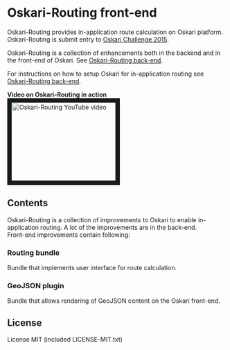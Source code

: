 # Oskari-Routing front-end

Oskari-Routing provides in-application route calculation on Oskari platform. Oskari-Routing is submit entry to [Oskari Challenge 2015](http://oskari.org/challenge).

Oskari-Routing is a collection of enhancements both in the backend and in the front-end of Oskari. See [Oskari-Routing back-end](https://github.com/uhef/Oskari-Routing).

For instructions on how to setup Oskari for in-application routing see [Oskari-Routing back-end](https://github.com/uhef/Oskari-Routing).

**Video on Oskari-Routing in action**  
<a href="http://www.youtube.com/watch?feature=player_embedded&v=ZoX0JfIi0Ik" target="_blank"><img src="http://img.youtube.com/vi/ZoX0JfIi0Ik/0.jpg" alt="Oskari-Routing YouTube video" width="240" height="180" border="10"/></a>

## Contents

Oskari-Routing is a collection of improvements to Oskari to enable in-application routing. A lot of the improvements are in the back-end.  
Front-end improvements contain following:

### Routing bundle

Bundle that implements user interface for route calculation.

### GeoJSON plugin

Bundle that allows rendering of GeoJSON content on the Oskari front-end.

## License

License MIT (included LICENSE-MIT.txt)
